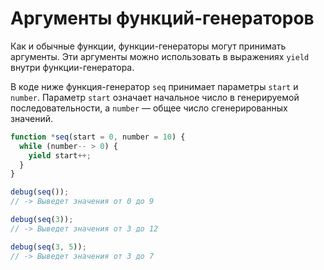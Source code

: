 # Аргументы функций-генераторов

Как и обычные функции, функции-генераторы могут принимать аргументы. Эти аргументы можно использовать в выражениях `yield` внутри функции-генератора.

В коде ниже функция-генератор `seq` принимает параметры `start` и `number`. Параметр `start` означает начальное число в генерируемой последовательности, а `number` — общее число сгенерированных значений.

```js
function *seq(start = 0, number = 10) {
  while (number-- > 0) {
    yield start++;
  }
}

debug(seq());
// -> Выведет значения от 0 до 9

debug(seq(3));
// -> Выведет значения от 3 до 12

debug(seq(3, 5));
// -> Выведет значения от 3 до 7
```
